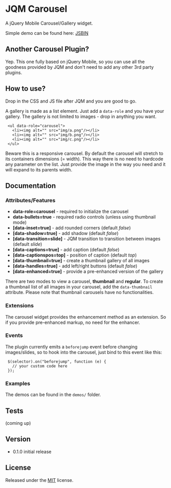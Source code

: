JQM Carousel
========================================

A jQuery Mobile Carousel/Gallery widget.

Simple demo can be found here: [JSBIN](http://jsbin.com/ofuhaw/1283/)


Another Carousel Plugin?
-------------
Yep. This one fully based on jQuery Mobile, so you can use all the goodness
provided by JQM and don't need to add any other 3rd party plugins.


How to use?
-------------
Drop in the CSS and JS file after JQM and you are good to go.

A gallery is made as a list element. Just add a `data-role` and you have your
gallery. The gallery is not limited to images - drop in anything you want.


     <ul data-role="carousel">
       <li><img alt="" src="img/a.png"/></li>
       <li><img alt="" src="img/b.png"/></li>
       <li><img alt="" src="img/c.png"/></li>
     </ul>


Beware this is a responsive carousel. By default the carousel will stretch to
its containers dimensions (= width). This way there is no need to hardcode any
parameter on the list. Just provide the image in the way you need and it will 
expand to its parents width.


Documentation
-------------

### Attributes/Features

  * **data-role=carousel** - required to initialize the carousel
  * **data-bullets=true** - required radio controls (unless using thumbnail mode)
  * **[data-inset=true]** - add rounded corners (default _false_)
  * **[data-shadow=true]** - add shadow (default _false_)
  * **[data-transition=slide]** - JQM transition to transition between images (default _slide_)
  * **[data-captions=true]** - add caption (default _false_)
  * **[data-captionspos=top]** - position of caption (default _top_)
  * **[data-thumbnail=true]** - create a thumbnail gallery of all images
  * **[data-handles=true]** - add left/right buttons (default _false_)
  * **[data-enhanced=true]** - provide a pre-enhanced version of the gallery

There are two modes to view a carousel, **thumbnail** and **regular**. To create
a thumbnail list of all images in your carousel, add the `data-thumbnail` attribute.
Please note that thumbnail carousels have no functionalities. 

### Extensions

The carousel widget provides the enhancement method as an extension. So if you
provide pre-enhanced markup, no need for the enhancer.

### Events

The plugin currently emits a `beforejump` event before changing images/slides, so
to hook into the carousel, just bind to this event like this:


     $(selector).on("beforejump", function (e) {
       // your custom code here
     });



### Examples

The demos can be found in the `demos/` folder.


Tests
-------------
(coming up)


Version
-------------
 *	0.1.0 		initial release


License
-------

Released under the [MIT](LICENSE?raw=1) license.
